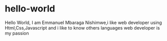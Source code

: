 # hello-world
Hello World,
I am Emmanuel Mbaraga Nishimwe,i like web developer using Html,Css,Javascript and i like to know others languages
web developer is my passion
